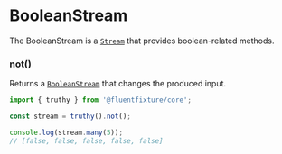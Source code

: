 # BooleanStream

The BooleanStream is a [`Stream`](stream.md) that provides boolean-related methods.

### not()

Returns a [`BooleanStream`](booleanstream.md) that changes the produced input.

```typescript
import { truthy } from '@fluentfixture/core';

const stream = truthy().not();

console.log(stream.many(5));
// [false, false, false, false, false]
```
